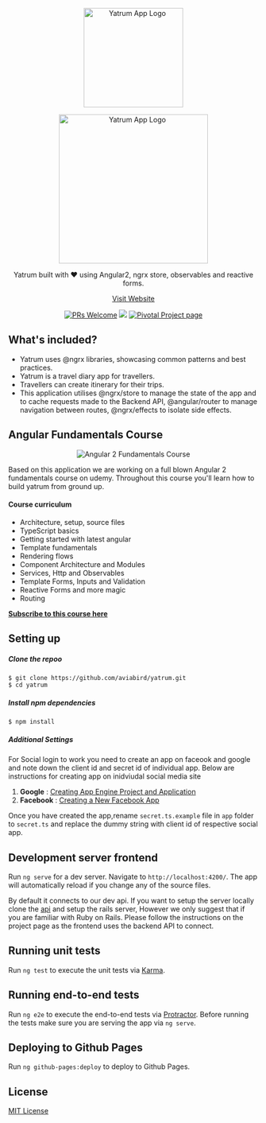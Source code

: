 <p align="center">
  <a href="http://yatrum.com">
    <img alt="Yatrum App Logo" title="Angular 2 Yatrum App" src="http://res.cloudinary.com/zeus999/image/upload/v1486108021/Yatrum%20Logo/Screen_Shot_2017-02-03_at_1.01.17_PM.png" width="200">
  </a>
</p>


<p align="center">
  <a href="http://yatrum.com">
    <img alt="Yatrum App Logo" title="Angular 2 Yatrum App" src="http://res.cloudinary.com/zeus999/image/upload/v1486108021/Yatrum%20Logo/Screen_Shot_2017-02-03_at_1.01.33_PM.png" width="300">
  </a>
</p>

<p align="center">
  Yatrum built with ❤️ using Angular2, ngrx store, observables and reactive forms.
</p>

<p align="center">
  <a href="http://yatrum.com">Visit Website</a>
</p>

<p align="center">
  <a href="/CONTRIBUTING.md"><img alt="PRs Welcome" src="https://img.shields.io/badge/PRs-welcome-brightgreen.svg"></a>
  <a href="https://codeclimate.com/github/aviabird/travel-app"><img src="https://codeclimate.com/github/aviabird/travel-app/badges/gpa.svg" /></a>
  <a href="https://www.pivotaltracker.com/n/projects/1927191"><img alt="Pivotal Project page" src="http://res.cloudinary.com/zeus999/image/upload/v1486457388/Yatrum%20Logo/pt-badge_ss3dyt.svg"></a>
</p>

## What's included?

* Yatrum uses @ngrx libraries, showcasing common patterns and best practices.
* Yatrum is a travel diary app for travellers.
* Travellers can create itinerary for their trips.
* This application utilises @ngrx/store to manage the state of the app and to cache requests made to the Backend API, @angular/router to manage navigation between routes, @ngrx/effects to isolate side effects.

## Angular Fundamentals Course

<p align="center">
  <a>
    <img alt="Angular 2 Fundamentals Course" title="Angular 2 Fundamentals Course" src="http://res.cloudinary.com/zeus999/image/upload/c_limit,h_1041,w_1487/v1486458025/ANGULAR_2fundamentals_1_oxj2qd.png">
  </a>
</p>

Based on this application we are working on a full blown Angular 2 fundamentals course on udemy. Throughout this course you'll learn how to build yatrum from ground up.

#### Course curriculum

* Architecture, setup, source files
* TypeScript basics
* Getting started with latest angular
* Template fundamentals
* Rendering flows
* Component Architecture and Modules
* Services, Http and Observables
* Template Forms, Inputs and Validation
* Reactive Forms and more magic
* Routing

__[Subscribe to this course here](https://upscri.be/a00eaf/)__

## Setting up

##### Clone the repoo

```
$ git clone https://github.com/aviabird/yatrum.git
$ cd yatrum
```

##### Install npm dependencies
```
$ npm install
```
##### Additional Settings

For Social login to work you need to create an app on faceook and google and note down the client id and secret id of individual app.
Below are instructions for creating app on inidviudal social media site

1. <strong>Google</strong> : [Creating App Engine Project and Application](https://developers.google.com/ad-exchange/rtb/open-bidder/google-app-guide)
2. <strong>Facebook</strong> : [Creating a New Facebook App](https://developers.facebook.com/docs/apps/register)

Once you have created the app,rename `secret.ts.example` file in `app` folder to `secret.ts` and replace the dummy string with client id of respective social app.

## Development server frontend
Run `ng serve` for a dev server. Navigate to `http://localhost:4200/`. The app will automatically reload if you change any of the source files.

By default it connects to our dev api. If you want to setup the server locally clone the [api](https://github.com/aviabird/yatrum-api) and setup the rails server, However we only suggest that if you are familiar with Ruby on Rails. Please follow the instructions on the project page as the frontend uses the backend API to connect.

## Running unit tests

Run `ng test` to execute the unit tests via [Karma](https://karma-runner.github.io).

## Running end-to-end tests

Run `ng e2e` to execute the end-to-end tests via [Protractor](http://www.protractortest.org/).
Before running the tests make sure you are serving the app via `ng serve`.

## Deploying to Github Pages

Run `ng github-pages:deploy` to deploy to Github Pages.


## License
[MIT License](LICENSE.md)
